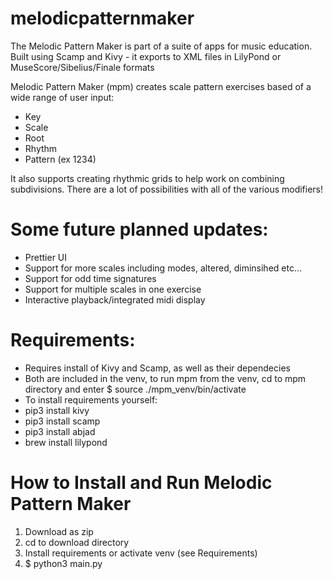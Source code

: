 # melodicpatternmaker
The Melodic Pattern Maker is part of a suite of apps for music education.  
Built using Scamp and Kivy - it exports to XML files in LilyPond or MuseScore/Sibelius/Finale formats

Melodic Pattern Maker (mpm) creates scale pattern exercises based of a wide range of user input:
  - Key
  - Scale
  - Root
  - Rhythm
  - Pattern (ex 1234)

It also supports creating rhythmic grids to help work on combining subdivisions. There are a lot of possibilities with all of the various modifiers!

# Some future planned updates:
  - Prettier UI
  - Support for more scales including modes, altered, diminsihed etc...
  - Support for odd time signatures
  - Support for multiple scales in one exercise
  - Interactive playback/integrated midi display

# Requirements:
- Requires install of Kivy and Scamp, as well as their dependecies
- Both are included in the venv, to run mpm from the venv, cd to mpm directory and enter
   $ source ./mpm_venv/bin/activate
- To install requirements yourself:
- pip3 install kivy
- pip3 install scamp
- pip3 install abjad
- brew install lilypond

# How to Install and Run Melodic Pattern Maker
1. Download as zip
2. cd to download directory
3. Install requirements or activate venv (see Requirements)
4. $ python3 main.py
